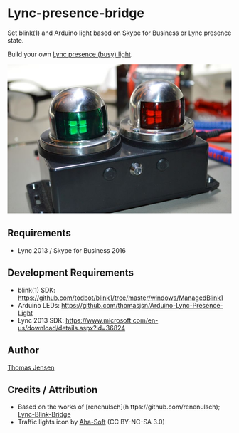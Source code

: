 # Lync-presence-bridge
Set blink(1) and Arduino light based on Skype for Business or Lync presence state.

Build your own [Lync presence (busy) light](https://uctrl.dev/tags/lync/).

![Lync presence (busy) light](image.jpg)

## Requirements
* Lync 2013 / Skype for Business 2016

## Development Requirements
* blink(1) SDK: https://github.com/todbot/blink1/tree/master/windows/ManagedBlink1
* Arduino LEDs: https://github.com/thomasjsn/Arduino-Lync-Presence-Light
* Lync 2013 SDK: https://www.microsoft.com/en-us/download/details.aspx?id=36824

## Author
[Thomas Jensen](https://uctrl.dev/)

## Credits / Attribution
* Based on the works of [renenulsch](h ttps://github.com/renenulsch); [Lync-Blink-Bridge](https://github.com/renenulsch/Lync-Blink-Bridge)
* Traffic lights icon by [Aha-Soft](http://www.aha-soft.com) (CC BY-NC-SA 3.0)
